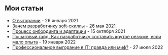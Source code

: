 ## Мои статьи

- [О выгорании](https://tproger.ru/articles/o-vygoranii-na-rabote-rasskazyvajut-jeksperty/) - 26 января 2021
- [Зачем разработчику soft-скиллы](https://vc.ru/u/420907-evgeniy-remnev/250824-zachem-razrabotchiku-soft-skilly-i-kak-hr-menedzhery-ocenivayut-hard-skilly-opyt-igrokov-it-rynka) - 26 мая 2021
- [Процесс онбординга и адаптации](https://delovoymir.biz/dobro-pozhalovat-v-it-ili-process-adaptacii-personala-v-tehnologicheskoy-kompanii.html) - 15 октября 2021
- [Пошаговый гайд. Как разработчику составить крутое резюме, если мало опыта](https://tproger.ru/articles/poshagovyj-gajd-kak-razrabotchiku-sostavit-krutoe-rezjume-esli-malo-opyta/#tproger-comments) - 19 января 2022
- [Профессиональное выгорание в IT: правда или миф?](https://blog.skillfactory.ru/professionalnoe-vygoranie-v-it-pravda-ili-mif/) - 27 июля 2022

